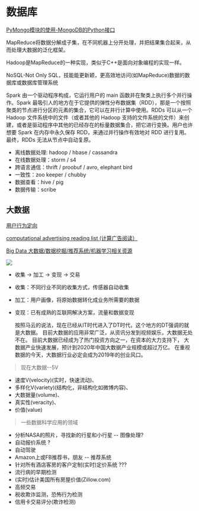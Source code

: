 # 数据库

[PyMongo模块的使用-MongoDB的Python接口](http://blog.topspeedsnail.com/archives/10790)

MapReduce将数据分解成子集，在不同机器上分开处理，并把结果集合起来，从而处理大数据的泛化框架。

Hadoop是MapReduce的一种实现，类似于C++是面向对象编程的实现一样。

NoSQL-Not Only SQL，技能能更新颖，更高效地访问(如MapReduce)数据的数据库或数据库管理系统

Spark 由一个驱动程序构成，它运行用户的 main 函数并在聚类上执行多个并行操作。Spark 最吸引人的地方在于它提供的弹性分布数据集（RDD），那是一个按照聚类的节点进行分区的元素的集合，它可以在并行计算中使用。RDDs 可以从一个 Hadoop 文件系统中的文件（或者其他的 Hadoop 支持的文件系统的文件）来创建，或者是驱动程序中其他的已经存在的标量数据集合，把它进行变换。用户也许想要 Spark 在内存中永久保存 RDD，来通过并行操作有效地对 RDD 进行复用。最终，RDDs 无法从节点中自动复原。

* 离线数据处理: hadoop / hbase / cassandra
* 在线数据处理：storm / s4
* 跨语言通信：thrift / proobuf / avro, elephant bird
* 一致性：zoo keeper / chubby
* 数据查看：hive / pig
* 数据传输：scribe

## 大数据 

[用户行为定向](https://github.com/Shanshan-IC/ComputationalAdvertising/blob/master/3-shou-zhong-ding-xiang.md)

[computational advertising reading list (计算广告阅读）](https://github.com/Ewenwan/ad-reading)

[Big Data 大数据/数据挖掘/推荐系统/机器学习相关资源 ](https://github.com/Ewenwan/Big-Data-Resources/blob/master/README.md)

![](https://github.com/SsLen/blog-backup/raw/5dab2851c5ec8da8d733d5e6c20776f9935ecc7b/source/_posts/%E5%A6%82%E4%BD%95%E6%88%90%E4%B8%BA%E6%95%B0%E6%8D%AE%E7%A7%91%E5%AD%A6%E5%AE%B6live-%E8%AE%B0%E5%BD%95/4.jpg)

* 收集 -> 加工 -> 变现 -> 交易
* 收集：不同行业不同的收集方式，传感器自动收集
* 加工：用户画像，将原始数据转化成业务所需要的数据
* 变现：已有成熟的互联网解决方案，流量和数据变现


    按照马云的说法，现在已经从IT时代进入了DT时代，这个地方的DT强调的就是大数据。
    目前大数据的应用非常广泛，从资讯分发到视频娱乐，大数据无处不在。
    目前大数据已经成为了热门投资方向之一，在资本的大力支持下，
    大数据产业快速发展，预计到2020年中国大数据产业规模或超过万亿。
    在重视数据的今天，大数据行业必定会成为2019年的创业风口。

> 现在大数据--5V

* 速度V(velocity)(实时，快速流动)、
* 多样化V(variety)(结构化，非结构化如微博内容)、
* 大数据量(volume)、
* 真实性(veracity)、
* 价值(value)

> 一些数据科学应用的领域

* 分析NASA的照片，寻找新的行星和小行星 -- 图像处理?
* 自动报价系统 ?
* 自动驾驶
* Amazon上或FB推荐书，朋友 -- 推荐系统
* 针对所有酒店客房的客户定制(实时)定价系统 ???
* 流行病的早期检测
* (实时)估计美国所有房屋价值(Zillow.com)
* 高频交易
* 税收欺诈监测，恐怖行为检测
* 信用卡交易评分(欺诈检测)


